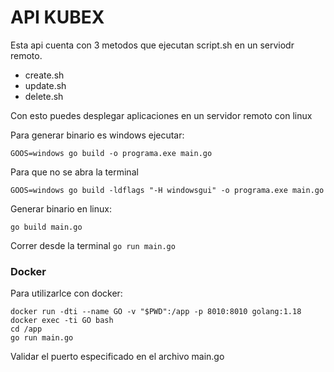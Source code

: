 # API KUBEX
Esta api cuenta con 3 metodos que ejecutan script.sh en un serviodr remoto.
- create.sh
- update.sh
- delete.sh

Con esto puedes desplegar aplicaciones en un servidor remoto con linux

Para generar binario es windows ejecutar: 

`GOOS=windows go build -o programa.exe main.go`

Para que no se abra la terminal

`GOOS=windows go build -ldflags "-H windowsgui" -o programa.exe main.go`

Generar binario en linux:

`go build main.go `

Correr desde la terminal
`go run main.go`

### Docker

Para utilizarlce con docker: 

	docker run -dti --name GO -v "$PWD":/app -p 8010:8010 golang:1.18
	docker exec -ti GO bash
	cd /app
	go run main.go

Validar el puerto especificado en el archivo main.go